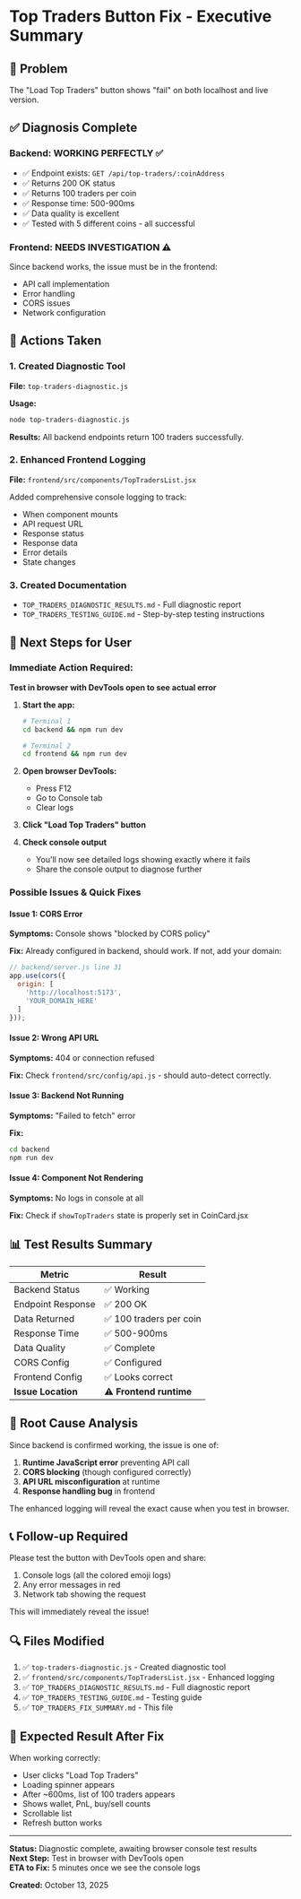 # Top Traders Button Fix - Executive Summary

## 🎯 Problem
The "Load Top Traders" button shows "fail" on both localhost and live version.

## ✅ Diagnosis Complete

### Backend: **WORKING PERFECTLY** ✅
- ✅ Endpoint exists: `GET /api/top-traders/:coinAddress`
- ✅ Returns 200 OK status
- ✅ Returns 100 traders per coin
- ✅ Response time: 500-900ms
- ✅ Data quality is excellent
- ✅ Tested with 5 different coins - all successful

### Frontend: **NEEDS INVESTIGATION** ⚠️
Since backend works, the issue must be in the frontend:
- API call implementation
- Error handling
- CORS issues
- Network configuration

## 🔧 Actions Taken

### 1. Created Diagnostic Tool
**File:** `top-traders-diagnostic.js`

**Usage:**
```bash
node top-traders-diagnostic.js
```

**Results:** All backend endpoints return 100 traders successfully.

### 2. Enhanced Frontend Logging
**File:** `frontend/src/components/TopTradersList.jsx`

Added comprehensive console logging to track:
- When component mounts
- API request URL
- Response status
- Response data
- Error details
- State changes

### 3. Created Documentation
- `TOP_TRADERS_DIAGNOSTIC_RESULTS.md` - Full diagnostic report
- `TOP_TRADERS_TESTING_GUIDE.md` - Step-by-step testing instructions

## 🧪 Next Steps for User

### Immediate Action Required:
**Test in browser with DevTools open to see actual error**

1. **Start the app:**
   ```bash
   # Terminal 1
   cd backend && npm run dev
   
   # Terminal 2
   cd frontend && npm run dev
   ```

2. **Open browser DevTools:**
   - Press F12
   - Go to Console tab
   - Clear logs

3. **Click "Load Top Traders" button**

4. **Check console output**
   - You'll now see detailed logs showing exactly where it fails
   - Share the console output to diagnose further

### Possible Issues & Quick Fixes

#### Issue 1: CORS Error
**Symptoms:** Console shows "blocked by CORS policy"

**Fix:** Already configured in backend, should work. If not, add your domain:
```javascript
// backend/server.js line 31
app.use(cors({
  origin: [
    'http://localhost:5173',
    'YOUR_DOMAIN_HERE'
  ]
}));
```

#### Issue 2: Wrong API URL
**Symptoms:** 404 or connection refused

**Fix:** Check `frontend/src/config/api.js` - should auto-detect correctly.

#### Issue 3: Backend Not Running
**Symptoms:** "Failed to fetch" error

**Fix:** 
```bash
cd backend
npm run dev
```

#### Issue 4: Component Not Rendering
**Symptoms:** No logs in console at all

**Fix:** Check if `showTopTraders` state is properly set in CoinCard.jsx

## 📊 Test Results Summary

| Metric | Result |
|--------|--------|
| Backend Status | ✅ Working |
| Endpoint Response | ✅ 200 OK |
| Data Returned | ✅ 100 traders per coin |
| Response Time | ✅ 500-900ms |
| Data Quality | ✅ Complete |
| CORS Config | ✅ Configured |
| Frontend Config | ✅ Looks correct |
| **Issue Location** | ⚠️ **Frontend runtime** |

## 🎯 Root Cause Analysis

Since backend is confirmed working, the issue is one of:

1. **Runtime JavaScript error** preventing API call
2. **CORS blocking** (though configured correctly)
3. **API URL misconfiguration** at runtime
4. **Response handling bug** in frontend

The enhanced logging will reveal the exact cause when you test in browser.

## 📞 Follow-up Required

Please test the button with DevTools open and share:
1. Console logs (all the colored emoji logs)
2. Any error messages in red
3. Network tab showing the request

This will immediately reveal the issue!

## 🔍 Files Modified

1. ✅ `top-traders-diagnostic.js` - Created diagnostic tool
2. ✅ `frontend/src/components/TopTradersList.jsx` - Enhanced logging
3. ✅ `TOP_TRADERS_DIAGNOSTIC_RESULTS.md` - Full diagnostic report
4. ✅ `TOP_TRADERS_TESTING_GUIDE.md` - Testing guide
5. ✅ `TOP_TRADERS_FIX_SUMMARY.md` - This file

## 🚀 Expected Result After Fix

When working correctly:
- User clicks "Load Top Traders"
- Loading spinner appears
- After ~600ms, list of 100 traders appears
- Shows wallet, PnL, buy/sell counts
- Scrollable list
- Refresh button works

---

**Status:** Diagnostic complete, awaiting browser console test results  
**Next Step:** Test in browser with DevTools open  
**ETA to Fix:** 5 minutes once we see the console logs  

**Created:** October 13, 2025

